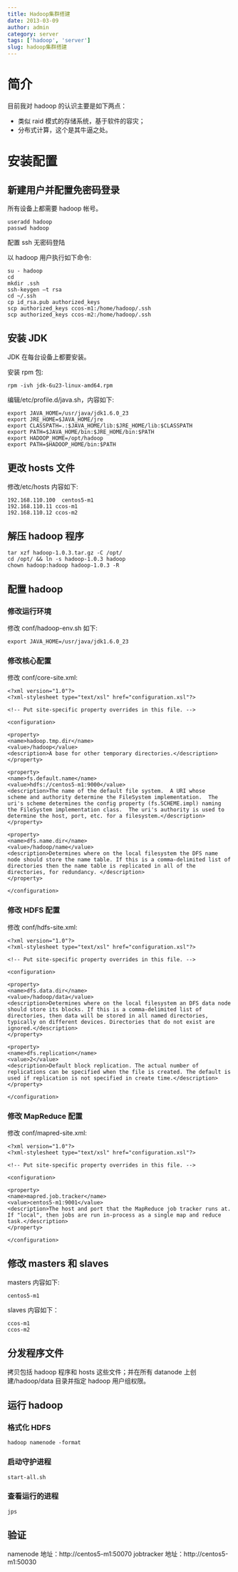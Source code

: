 ```yaml
---
title: Hadoop集群搭建
date: 2013-03-09
author: admin
category: server
tags: ['hadoop', 'server']
slug: hadoop集群搭建
---
```


# 简介

目前我对 hadoop 的认识主要是如下两点：

- 类似 raid 模式的存储系统，基于软件的容灾；
- 分布式计算，这个是其牛逼之处。

# 安装配置

## 新建用户并配置免密码登录

所有设备上都需要 hadoop 帐号。

    useradd hadoop
    passwd hadoop

配置 ssh 无密码登陆

以 hadoop 用户执行如下命令:

    su - hadoop
    cd
    mkdir .ssh
    ssh-keygen –t rsa
    cd ~/.ssh
    cp id_rsa.pub authorized_keys
    scp authorized_keys ccos-m1:/home/hadoop/.ssh
    scp authorized_keys ccos-m2:/home/hadoop/.ssh

## 安装 JDK

JDK 在每台设备上都要安装。

安装 rpm 包:

    rpm -ivh jdk-6u23-linux-amd64.rpm

编辑/etc/profile.d/java.sh，内容如下:

    export JAVA_HOME=/usr/java/jdk1.6.0_23
    export JRE_HOME=$JAVA_HOME/jre
    export CLASSPATH=.:$JAVA_HOME/lib:$JRE_HOME/lib:$CLASSPATH
    export PATH=$JAVA_HOME/bin:$JRE_HOME/bin:$PATH
    export HADOOP_HOME=/opt/hadoop
    export PATH=$HADOOP_HOME/bin:$PATH

## 更改 hosts 文件

修改/etc/hosts 内容如下:

    192.168.110.100  centos5-m1
    192.168.110.11 ccos-m1
    192.168.110.12 ccos-m2

## 解压 hadoop 程序

    tar xzf hadoop-1.0.3.tar.gz -C /opt/
    cd /opt/ && ln -s hadoop-1.0.3 hadoop
    chown hadoop:hadoop hadoop-1.0.3 -R

## 配置 hadoop

### 修改运行环境

修改 conf/hadoop-env.sh 如下:

    export JAVA_HOME=/usr/java/jdk1.6.0_23

### 修改核心配置

修改 conf/core-site.xml:

    <?xml version="1.0"?>
    <?xml-stylesheet type="text/xsl" href="configuration.xsl"?>

    <!-- Put site-specific property overrides in this file. -->

    <configuration>

    <property>
    <name>hadoop.tmp.dir</name>
    <value>/hadoop</value>
    <description>A base for other temporary directories.</description>
    </property>

    <property>
    <name>fs.default.name</name>
    <value>hdfs://centos5-m1:9000</value>
    <description>The name of the default file system.  A URI whose
    scheme and authority determine the FileSystem implementation.  The
    uri's scheme determines the config property (fs.SCHEME.impl) naming
    the FileSystem implementation class.  The uri's authority is used to
    determine the host, port, etc. for a filesystem.</description>
    </property>

    <property>
    <name>dfs.name.dir</name>
    <value>/hadoop/name</value>
    <description>Determines where on the local filesystem the DFS name node should store the name table. If this is a comma-delimited list of directories then the name table is replicated in all of the directories, for redundancy. </description>
    </property>

    </configuration>

### 修改 HDFS 配置

修改 conf/hdfs-site.xml:

    <?xml version="1.0"?>
    <?xml-stylesheet type="text/xsl" href="configuration.xsl"?>

    <!-- Put site-specific property overrides in this file. -->

    <configuration>

    <property>
    <name>dfs.data.dir</name>
    <value>/hadoop/data</value>
    <description>Determines where on the local filesystem an DFS data node should store its blocks. If this is a comma-delimited list of directories, then data will be stored in all named directories, typically on different devices. Directories that do not exist are ignored.</description>
    </property>

    <property>
    <name>dfs.replication</name>
    <value>2</value>
    <description>Default block replication. The actual number of replications can be specified when the file is created. The default is used if replication is not specified in create time.</description>
    </property>

    </configuration>

### 修改 MapReduce 配置

修改 conf/mapred-site.xml:

    <?xml version="1.0"?>
    <?xml-stylesheet type="text/xsl" href="configuration.xsl"?>

    <!-- Put site-specific property overrides in this file. -->

    <configuration>

    <property>
    <name>mapred.job.tracker</name>
    <value>centos5-m1:9001</value>
    <description>The host and port that the MapReduce job tracker runs at. If "local", then jobs are run in-process as a single map and reduce task.</description>
    </property>

    </configuration>

## 修改 masters 和 slaves

masters 内容如下:

    centos5-m1

slaves 内容如下：

    ccos-m1
    ccos-m2

## 分发程序文件

拷贝包括 hadoop 程序和 hosts 这些文件；并在所有 datanode 上创建/hadoop/data 目录并指定 hadoop 用户组权限。

## 运行 hadoop

### 格式化 HDFS

    hadoop namenode -format

### 启动守护进程

    start-all.sh

### 查看运行的进程

    jps

## 验证

namenode 地址：http://centos5-m1:50070
jobtracker 地址：http://centos5-m1:50030
